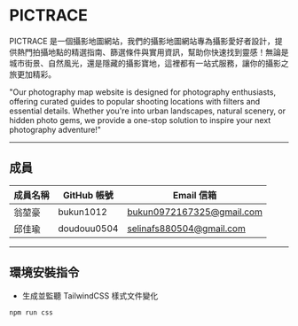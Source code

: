 # PICTRACE

PICTRACE 是一個攝影地圖網站，我們的攝影地圖網站專為攝影愛好者設計，提供熱門拍攝地點的精選指南、篩選條件與實用資訊，幫助你快速找到靈感！無論是城市街景、自然風光，還是隱藏的攝影寶地，這裡都有一站式服務，讓你的攝影之旅更加精彩。

"Our photography map website is designed for photography enthusiasts, offering curated guides to popular shooting locations with filters and essential details. Whether you're into urban landscapes, natural scenery, or hidden photo gems, we provide a one-stop solution to inspire your next photography adventure!"

---

## 成員

| 成員名稱 | GitHub 帳號 | Email 信箱                |
| -------- | ----------- | ------------------------- |
| 翁堃豪   | bukun1012   | bukun0972167325@gmail.com |
| 邱佳瑜   | doudouu0504 | selinafs880504@gmail.com  |

---

## 環境安裝指令

- 生成並監聽 TailwindCSS 樣式文件變化

```
npm run css
```
